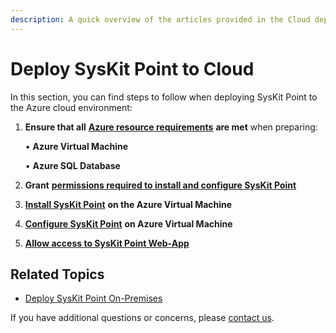 ```yaml
---
description: A quick overview of the articles provided in the Cloud deployment section.
---
```


# Deploy SysKit Point to Cloud

In this section, you can find steps to follow when deploying SysKit Point to the Azure cloud environment:

1. **Ensure that all** [**Azure resource requirements**](azure-resource-requirements.md) **are met** when preparing:   

     • **Azure Virtual Machine**   

     • **Azure SQL Database**   

2. **Grant** [**permissions required to install and configure SysKit Point**](permission-requirements.md)   
3. [**Install SysKit Point**](install-syskit-point-on-azure-vm.md) **on the Azure Virtual Machine**   
4. [**Configure SysKit Point**](configure-syskit-point-on-azure-vm.md) **on Azure Virtual Machine**   
5. [**Allow access to SysKit Point Web-App**](https://github.com/SysKitTeam/docs-point/tree/35cdfd45bc968c75903bb6748bdeef25c5a0c8a1/installation-and-configuration/deploy-to-azure/allow-access-to-syskit-point.md)

## Related Topics

* [Deploy SysKit Point On-Premises](../deploy-syskit-point-on-premises/)

If you have additional questions or concerns, please [contact us](https://www.syskit.com/contact-us/).

